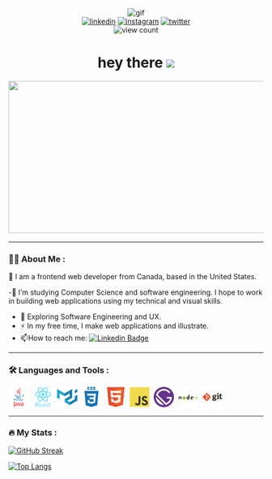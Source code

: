 <!--
**ViLinh27/ViLinh27** is a ✨ _special_ ✨ repository because its `README.md` (this file) appears on your GitHub profile.

Here are some ideas to get you started:

- 🔭 I’m currently working on ...
- 🌱 I’m currently learning ...
- 👯 I’m looking to collaborate on ...
- 🤔 I’m looking for help with ...
- 💬 Ask me about ...
- 📫 How to reach me: ...
- 😄 Pronouns: ...
- ⚡ Fun fact: ...

-- tutorial from :https://www.sitepoint.com/github-profile-readme/
-->

<div id="header"align="center">
  <img src="https://media.giphy.com/media/v1.Y2lkPTc5MGI3NjExMWI5YWZkMDgyNTA4NzA5NDRhNjc3YjM2ODE2NWY0ODBmYzIxOWEyZiZjdD1z/M9gbBd9nbDrOTu1Mqx/giphy.gif" alt="gif" width="100"/>
  
  <div id="badges">
    <a href="#"><img src="https://img.shields.io/badge/LinkedIn-blue?logo=linkedin&logoColor=white&style=for-the-badge" alt="linkedin"/></a>
    <a href="#"><img src="https://img.shields.io/badge/Instagram-pink?logo=instagram&logoColor=white&style=for-the-badge" alt="instagram"/></a>
    <a href="#"><img src="https://img.shields.io/badge/Twitter-blue?logo=twitter&logoColor=white&style=for-the-badge" alt="twitter"/></a>
  </div>
  
  <img src="https://komarev.com/ghpvc/?username=ViLinh27&style=flat-square&color=blue" alt="view count"/>
  <h1>
    hey there
    <img src="https://media.giphy.com/media/hvRJCLFzcasrR4ia7z/giphy.gif" width="30px"/>
  </h1>
</div>

<div id="banner" align="center">
  <img src="https://media.giphy.com/media/dWesBcTLavkZuG35MI/giphy.gif" width="600" height="300" object-fit="contain"/>
</div>

---

### :woman_technologist: About Me :
:wave: I am a frontend web developer from Canada, based in the United States.

-:telescope: I’m studying Computer Science and software engineering. I hope to work in building web applications using my technical and visual skills.
- :seedling: Exploring Software Engineering and UX.
- :zap: In my free time, I make web applications and illustrate.
- :mailbox:How to reach me: [![Linkedin Badge](https://img.shields.io/badge/-linkedin-blue?style=flat&logo=Linkedin&logoColor=white)](#your-linkedin-url)

---

### :hammer_and_wrench: Languages and Tools :
<div>
  <img src="https://github.com/devicons/devicon/blob/master/icons/java/java-original-wordmark.svg" title="Java" alt="Java" width="40" height="40"/>&nbsp;
  <img src="https://github.com/devicons/devicon/blob/master/icons/react/react-original-wordmark.svg" title="React" alt="React" width="40" height="40"/>&nbsp;
  <img src="https://github.com/devicons/devicon/blob/master/icons/materialui/materialui-original.svg" title="Material UI" alt="Material UI" width="40" height="40"/>&nbsp;
  <img src="https://github.com/devicons/devicon/blob/master/icons/css3/css3-plain-wordmark.svg"  title="CSS3" alt="CSS" width="40" height="40"/>&nbsp;
  <img src="https://github.com/devicons/devicon/blob/master/icons/html5/html5-original.svg" title="HTML5" alt="HTML" width="40" height="40"/>&nbsp;
  <img src="https://github.com/devicons/devicon/blob/master/icons/javascript/javascript-original.svg" title="JavaScript" alt="JavaScript" width="40" height="40"/>&nbsp;
  <img src="https://github.com/devicons/devicon/blob/master/icons/gatsby/gatsby-original.svg" title="Gatsby"  alt="Gatsby" width="40" height="40"/>&nbsp;
  <img src="https://github.com/devicons/devicon/blob/master/icons/nodejs/nodejs-original-wordmark.svg" title="NodeJS" alt="NodeJS" width="40" height="40"/>&nbsp;
  <img src="https://github.com/devicons/devicon/blob/master/icons/git/git-original-wordmark.svg" title="Git" **alt="Git" width="40" height="40"/>
</div>

---

### :fire: My Stats :
[![GitHub Streak](http://github-readme-streak-stats.herokuapp.com?user=ViLinh27&theme=dark&background=000000)](https://git.io/streak-stats)

[![Top Langs](https://github-readme-stats.vercel.app/api/top-langs/?username=ViLinh27&layout=compact&theme=vision-friendly-dark)](https://github.com/anuraghazra/github-readme-stats)

